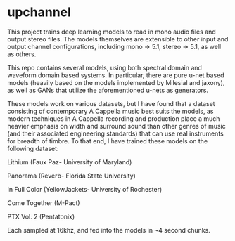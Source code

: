 # upchannel

This project trains deep learning models to read in mono audio files and output stereo files. The models themselves are extensible to other input and output channel configurations, including mono -> 5.1, stereo -> 5.1, as well as others.

This repo contains several models, using both spectral domain and waveform domain based systems. In particular, there are pure u-net based models (heavily based on the models implemented by Milesial and jaxony), as well as GANs that utilize the aforementioned u-nets as generators.

These models work on various datasets, but I have found that a dataset consisting of contemporary A Cappella music best suits the models, as modern techniques in A Cappella recording and production place a much heavier emphasis on width and surround sound than other genres of music (and their associated engineering standards) that can use real instruments for breadth of timbre. To that end, I have trained these models on the following dataset:

Lithium (Faux Paz- University of Maryland)

Panorama (Reverb- Florida State University)

In Full Color (YellowJackets- University of Rochester)

Come Together (M-Pact)

PTX Vol. 2 (Pentatonix)


Each sampled at 16khz, and fed into the models in ~4 second chunks.
